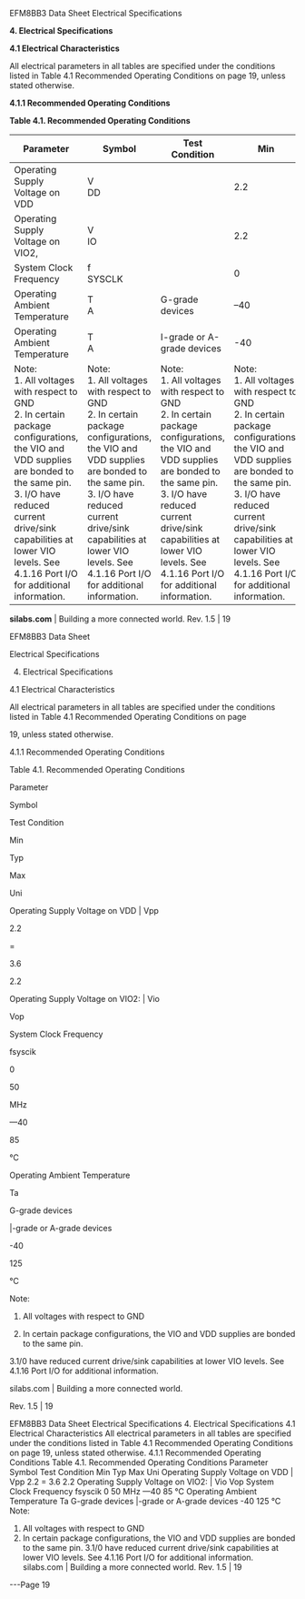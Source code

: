 EFM8BB3 Data Sheet
Electrical Specifications

**4. Electrical Specifications**

**4.1 Electrical Characteristics**

All electrical parameters in all tables are specified under the conditions listed in Table 4.1 Recommended Operating Conditions on page
19, unless stated otherwise.

**4.1.1 Recommended Operating Conditions**

**Table 4.1. Recommended Operating Conditions**

|Parameter|Symbol|Test Condition|Min|Typ|Max|Unit|
|---|---|---|---|---|---|---|
|Operating Supply Voltage on VDD|V<br>DD||2.2|—|3.6|V|
|Operating Supply Voltage on VIO2,|V<br>IO||2.2|—|V<br>DD|V|
|System Clock Frequency|f<br>SYSCLK||0|—|50|MHz|
|Operating Ambient Temperature|T<br>A|G-grade devices|–40|—|85|°C|
|Operating Ambient Temperature|T<br>A|I-grade or A-grade devices|-40|—|125|°C|
|Note:<br>1. All voltages with respect to GND<br>2. In certain package configurations, the VIO and VDD supplies are bonded to the same pin.<br>3. I/O have reduced current drive/sink capabilities at lower VIO levels. See 4.1.16 Port I/O for additional information.|Note:<br>1. All voltages with respect to GND<br>2. In certain package configurations, the VIO and VDD supplies are bonded to the same pin.<br>3. I/O have reduced current drive/sink capabilities at lower VIO levels. See 4.1.16 Port I/O for additional information.|Note:<br>1. All voltages with respect to GND<br>2. In certain package configurations, the VIO and VDD supplies are bonded to the same pin.<br>3. I/O have reduced current drive/sink capabilities at lower VIO levels. See 4.1.16 Port I/O for additional information.|Note:<br>1. All voltages with respect to GND<br>2. In certain package configurations, the VIO and VDD supplies are bonded to the same pin.<br>3. I/O have reduced current drive/sink capabilities at lower VIO levels. See 4.1.16 Port I/O for additional information.|Note:<br>1. All voltages with respect to GND<br>2. In certain package configurations, the VIO and VDD supplies are bonded to the same pin.<br>3. I/O have reduced current drive/sink capabilities at lower VIO levels. See 4.1.16 Port I/O for additional information.|Note:<br>1. All voltages with respect to GND<br>2. In certain package configurations, the VIO and VDD supplies are bonded to the same pin.<br>3. I/O have reduced current drive/sink capabilities at lower VIO levels. See 4.1.16 Port I/O for additional information.|Note:<br>1. All voltages with respect to GND<br>2. In certain package configurations, the VIO and VDD supplies are bonded to the same pin.<br>3. I/O have reduced current drive/sink capabilities at lower VIO levels. See 4.1.16 Port I/O for additional information.|



**silabs.com** | Building a more connected world. Rev. 1.5 | 19



EFM8BB3 Data Sheet

Electrical Specifications

4. Electrical Specifications

4.1 Electrical Characteristics

All electrical parameters in all tables are specified under the conditions listed in Table 4.1 Recommended Operating Conditions on page

19, unless stated otherwise.

4.1.1 Recommended Operating Conditions

Table 4.1. Recommended Operating Conditions

Parameter

Symbol

Test Condition

Min

Typ

Max

Uni

Operating Supply Voltage on VDD | Vpp

2.2

=

3.6

2.2

Operating Supply Voltage on VIO2: | Vio

Vop

System Clock Frequency

fsyscik

0

50

MHz

—40

85

°C

Operating Ambient Temperature

Ta

G-grade devices

|-grade or A-grade devices

-40

125

°C

Note:

1. All voltages with respect to GND

2. In certain package configurations, the VIO and VDD supplies are bonded to the same pin.

3.1/0 have reduced current drive/sink capabilities at lower VIO levels. See 4.1.16 Port I/O for additional information.

silabs.com | Building a more connected world.

Rev. 1.5 | 19

EFM8BB3 Data Sheet
Electrical Specifications
4. Electrical Specifications
4.1 Electrical Characteristics
All electrical parameters in all tables are specified under the conditions listed in Table 4.1 Recommended Operating Conditions on page
19, unless stated otherwise.
4.1.1 Recommended Operating Conditions
Table 4.1. Recommended Operating Conditions
Parameter Symbol Test Condition Min Typ Max Uni
Operating Supply Voltage on VDD | Vpp 2.2 = 3.6
2.2 Operating Supply Voltage on VIO2: | Vio Vop
System Clock Frequency fsyscik 0 50 MHz
—40 85 °C Operating Ambient Temperature Ta G-grade devices
|-grade or A-grade devices -40 125 °C
Note:
1. All voltages with respect to GND
2. In certain package configurations, the VIO and VDD supplies are bonded to the same pin.
3.1/0 have reduced current drive/sink capabilities at lower VIO levels. See 4.1.16 Port I/O for additional information.
silabs.com | Building a more connected world. Rev. 1.5 | 19


---Page 19 

